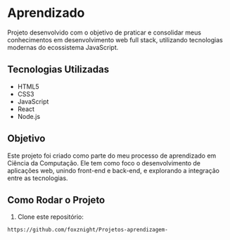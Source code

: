 # Aprendizado

Projeto desenvolvido com o objetivo de praticar e consolidar meus conhecimentos em desenvolvimento web full stack, utilizando tecnologias modernas do ecossistema JavaScript.

## Tecnologias Utilizadas

- HTML5
- CSS3
- JavaScript
- React
- Node.js

## Objetivo

Este projeto foi criado como parte do meu processo de aprendizado em Ciência da Computação. Ele tem como foco o desenvolvimento de aplicações web, unindo front-end e back-end, e explorando a integração entre as tecnologias.

## Como Rodar o Projeto

1. Clone este repositório:
```bash
https://github.com/foxznight/Projetos-aprendizagem-

